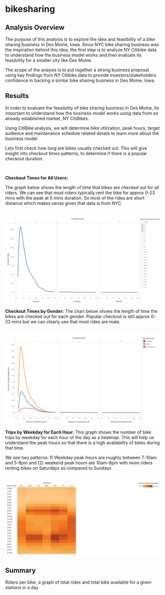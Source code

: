 # bikesharing

## Analysis Overview
The purpose of this analysis is to explore the idea and feasibility of a bike sharing business in Des Moine, Iowa. Since NYC bike sharing business was the inspiration behind this idea, the first step is to analyze NY Citibike data to understand how the business model works and then evaluate its feasibility for a smaller city like Des Moine. 

The scope of the anaysis is to put together a strong business proposal using key findings from NY Citibike data to provide investors/stakeholders confidence in backing a similar bike sharing business in Des Moine, Iowa.

## Results
In order to evaluate the feasibility of bike sharing business in Des Moine, its important to understand how the business model works using data from an already established market, NY CitiBikes.

Using CitiBike analysis, we will determine bike utilization, peak hours, target audience and maintenance schedule related details to learn more about the business model.


Lets first check how long are bikes usually checked out. This will give insight into checkout times patterns, to determine if there is a popular checkout duration.

<br /> 

**Checkout Times for All Users:**

The graph below shows the length of time that bikes are checked out for all riders. We can see that most riders typically rent the bike for approx 0-23 mins with the peak at 5 mins duration. So most of the rides are short distance which makes sense given that data is from NYC.

<br /> 
<img src="images/checkout_times_for_all_users.png" width=700 align=center>
<br /> 

**Checkout Times by Gender:**
The chart below shows the length of time the bikes are checked out for each gender. Popular checkout is still approx 0-23 mins but we can clearly see that most rides are male.

<br /> 
<img src="images/checkout_times_by_gender.png" width=700 align=center>
<br /> 



**Trips by Weekday for Each Hour:**
This graph shows the number of bike trips by weekday for each hour of the day as a heatmap. This will help us understand the peak hours so that there is a high availability of bikes during that time.

We see two patterns: 1) Weekday peak hours are roughly between 7-10am and 5-8pm and (2) weekend peak hours are 10am-8pm with more riders renting bikes on Saturdays as compared to Sundays

<br /> 
<img src="images/trips_by_weekday_by_hour.png" width=700 align=center>
<br /> 



## Summary

Riders per bike, a graph of total rides and total bike available for a given stations in a day
